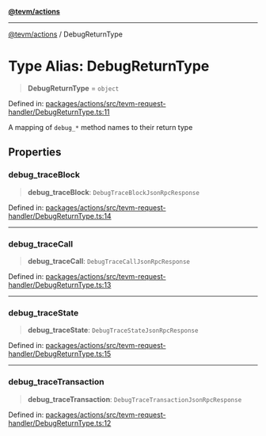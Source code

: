 [**@tevm/actions**](../README.md)

***

[@tevm/actions](../globals.md) / DebugReturnType

# Type Alias: DebugReturnType

> **DebugReturnType** = `object`

Defined in: [packages/actions/src/tevm-request-handler/DebugReturnType.ts:11](https://github.com/evmts/tevm-monorepo/blob/main/packages/actions/src/tevm-request-handler/DebugReturnType.ts#L11)

A mapping of `debug_*` method names to their return type

## Properties

### debug\_traceBlock

> **debug\_traceBlock**: `DebugTraceBlockJsonRpcResponse`

Defined in: [packages/actions/src/tevm-request-handler/DebugReturnType.ts:14](https://github.com/evmts/tevm-monorepo/blob/main/packages/actions/src/tevm-request-handler/DebugReturnType.ts#L14)

***

### debug\_traceCall

> **debug\_traceCall**: `DebugTraceCallJsonRpcResponse`

Defined in: [packages/actions/src/tevm-request-handler/DebugReturnType.ts:13](https://github.com/evmts/tevm-monorepo/blob/main/packages/actions/src/tevm-request-handler/DebugReturnType.ts#L13)

***

### debug\_traceState

> **debug\_traceState**: `DebugTraceStateJsonRpcResponse`

Defined in: [packages/actions/src/tevm-request-handler/DebugReturnType.ts:15](https://github.com/evmts/tevm-monorepo/blob/main/packages/actions/src/tevm-request-handler/DebugReturnType.ts#L15)

***

### debug\_traceTransaction

> **debug\_traceTransaction**: `DebugTraceTransactionJsonRpcResponse`

Defined in: [packages/actions/src/tevm-request-handler/DebugReturnType.ts:12](https://github.com/evmts/tevm-monorepo/blob/main/packages/actions/src/tevm-request-handler/DebugReturnType.ts#L12)
